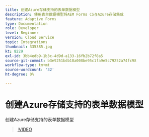 ```yaml
---
title: 创建Azure存储支持的表单数据模型
description: 使用表单数据模型将AEM Forms CS与Azure存储集成
feature: Adaptive Forms
type: Documentation
role: Developer
level: Beginner
version: Cloud Service
topic: Integrations
thumbnail: 335385.jpg
kt: 8229
exl-id: 3bb4edb9-1b3c-4d9d-a133-16fb2b72f8a5
source-git-commit: b3e9251bdb18a008be95c1fa9e5c79252a74fc98
workflow-type: tm+mt
source-wordcount: '32'
ht-degree: 0%

---
```


# 创建Azure存储支持的表单数据模型

创建Azure存储支持的表单数据模型

>[!VIDEO](https://video.tv.adobe.com/v/335385?quality=12&learn=on)
